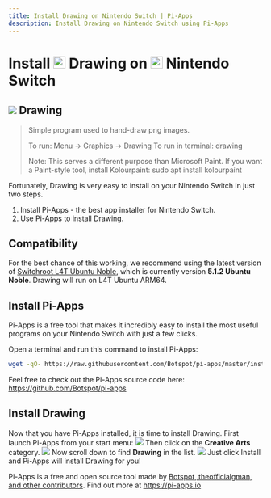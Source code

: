 ```yaml
---
title: Install Drawing on Nintendo Switch | Pi-Apps
description: Install Drawing on Nintendo Switch using Pi-Apps
---
```

<div class="simple-install-content content">

# Install <img src="/img/app-icons/Drawing/icon-64.png" height=24> Drawing on <img src=/img/other-icons/switch-icon.svg height=24> Nintendo Switch

## <img src="/img/app-icons/Drawing/icon-64.png"> Drawing
> Simple program used to hand-draw png images.
> 
> To run: Menu -> Graphics -> Drawing
> To run in terminal: drawing
> 
> Note: This serves a different purpose than Microsoft Paint. If you want a Paint-style tool, install Kolourpaint:
> sudo apt install kolourpaint

Fortunately, Drawing is very easy to install on your Nintendo Switch in just two steps.
1. Install Pi-Apps - the best app installer for Nintendo Switch.
2. Use Pi-Apps to install Drawing.
</div>
<div class="simple-install-content content">

## Compatibility
For the best chance of this working, we recommend using the latest version of [Switchroot L4T Ubuntu Noble](https://wiki.switchroot.org/wiki/linux/l4t-ubuntu-noble-installation-guide), which is currently version **5.1.2 Ubuntu Noble**.
Drawing will run on L4T Ubuntu ARM64.
</div>
<div class="simple-install-content content">

## Install Pi-Apps

Pi-Apps is a free tool that makes it incredibly easy to install the most useful programs on your Nintendo Switch with just a few clicks.

Open a terminal and run this command to install Pi-Apps:
```bash
wget -qO- https://raw.githubusercontent.com/Botspot/pi-apps/master/install | bash
```
Feel free to check out the Pi-Apps source code here: https://github.com/Botspot/pi-apps
</div>
<div class="simple-install-content content">

## Install Drawing

Now that you have Pi-Apps installed, it is time to install Drawing.
First launch Pi-Apps from your start menu:
<img src="/img/start-menu.png">
Then click on the <b>Creative Arts</b> category.
<img src="/img/category-selections/Creative Arts.png">
Now scroll down to find <b>Drawing</b> in the list.
<img src="/img/app-icons/Drawing/app-selection.png">
Just click Install and Pi-Apps will install Drawing for you!
</div>
<div class="simple-install-content content">

Pi-Apps is a free and open source tool made by [Botspot, theofficialgman, and other contributors](/about/#contributors). Find out more at https://pi-apps.io
</div>
